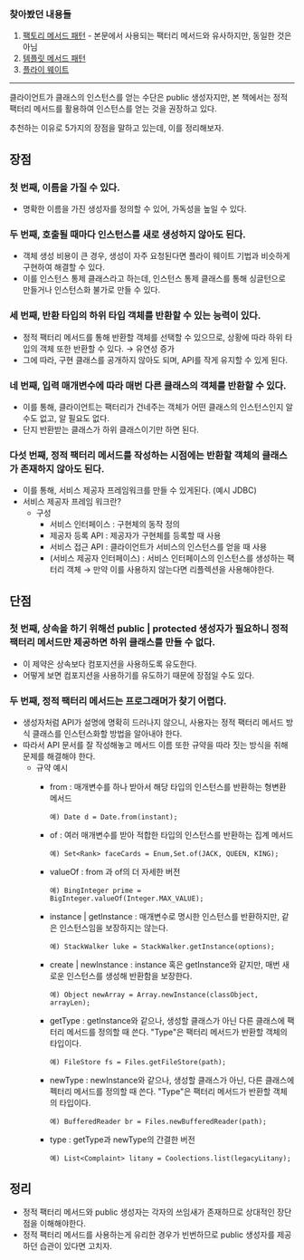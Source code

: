 ### 찾아봤던 내용들

1. [팩토리 메서드 패턴](https://github.com/aycish/effective-java-practice/blob/Chapter1/example/src/main/java/chapterone/itemone/factory/factoryMethod.md) - 본문에서 사용되는 팩터리 메서드와 유사하지만, 동일한 것은 아님
2. [템플릿 메서드 패턴](https://github.com/aycish/effective-java-practice/blob/Chapter1/example/src/main/java/chapterone/itemone/template/templateMethod.md)
3. [플라이 웨이트](https://github.com/aycish/effective-java-practice/blob/Chapter1/example/src/main/java/chapterone/itemone/flyweight/flyWeight.md)

---

클라이언트가 클래스의 인스턴스를 얻는 수단은 public 생성자지만, 본 책에서는 정적 팩터리 메서드를 활용하여 인스턴스를 얻는 것을 권장하고 있다.

추천하는 이유로 5가지의 장점을 말하고 있는데, 이를 정리해보자.

## 장점

### 첫 번째, 이름을 가질 수 있다.

- 명확한 이름을 가진 생성자를 정의할 수 있어, 가독성을 높일 수 있다.

### 두 번째, 호출될 때마다 인스턴스를 새로 생성하지 않아도 된다.

- 객체 생성 비용이 큰 경우, 생성이 자주 요청된다면 플라이 웨이트 기법과 비슷하게 구현하여 해결할 수 있다.
- 이를 인스턴스 통제 클래스라고 하는데, 인스턴스 통제 클래스를 통해 싱글턴으로 만들거나 인스턴스화 불가로 만들 수 있다.

### 세 번째, 반환 타입의 하위 타입 객체를 반환할 수 있는 능력이 있다.

- 정적 팩터리 메서드를 통해 반환할 객체를 선택할 수 있으므로, 상황에 따라 하위 타입의 객체 또한 반환할 수 있다. → 유연성 증가
- 그에 따라, 구현 클래스를 공개하지 않아도 되며, API를 작게 유지할 수 있게 된다.

### 네 번째, 입력 매개변수에 따라 매번 다른 클래스의 객체를 반환할 수 있다.

- 이를 통해, 클라이언트는 팩터리가 건네주는 객체가 어떤 클래스의 인스턴스인지 알 수도 없고, 알 필요도 없다.
- 단지 반환받는 클래스가 하위 클래스이기만 하면 된다.

### 다섯 번째, 정적 팩터리 메서드를 작성하는 시점에는 반환할 객체의 클래스가 존재하지 않아도 된다.

- 이를 통해, 서비스 제공자 프레임워크를 만들 수 있게된다. (예시 JDBC)
- 서비스 제공자 프레임 워크란?
    - 구성
        - 서비스 인터페이스 : 구현체의 동작 정의
        - 제공자 등록 API : 제공자가 구현체를 등록할 때 사용
        - 서비스 접근 API : 클라이언트가 서비스의 인스턴스를 얻을 때 사용
        - (서비스 제공자 인터페이스) : 서비스 인터페이스의 인스턴스를 생성하는 팩터리 객체 → 만약 이를 사용하지 않는다면 리플렉션을 사용해야한다.

## 단점

### 첫 번째, 상속을 하기 위해선 public | protected 생성자가 필요하니 정적 팩터리 메서드만 제공하면 하위 클래스를 만들 수 없다.

- 이 제약은 상속보다 컴포지션을 사용하도록 유도한다.
- 어떻게 보면 컴포지션을 사용하기를 유도하기 때문에 장점일 수도 있다.

### 두 번째, 정적 팩터리 메서드는 프로그래머가 찾기 어렵다.

- 생성자처럼 API가 설명에 명확히 드러나지 않으니, 사용자는 정적 팩터리 메서드 방식 클래스를 인스턴스화할 방법을 알아내야 한다.
- 따라서 API 문서를 잘 작성해놓고 메서드 이름 또한 규약을 따라 짓는 방식을 취해 문제를 해결해야 한다.
    - 규약 예시
        - from : 매개변수를 하나 받아서 해당 타입의 인스턴스를 반환하는 형변환 메서드

            ```
            예) Date d = Date.from(instant);
            ```

        - of : 여러 매개변수를 받아 적합한 타입의 인스턴스를 반환하는 집계 메서드

            ```
            예) Set<Rank> faceCards = Enum,Set.of(JACK, QUEEN, KING);
            ```

        - valueOf : from 과 of의 더 자세한 버전

            ```
            예) BingInteger prime = BigInteger.valueOf(Integer.MAX_VALUE);
            ```

        - instance | getInstance : 매개변수로 명시한 인스턴스를 반환하지만, 같은 인스턴스임을 보장하지는 않는다.

            ```
            예) StackWalker luke = StackWalker.getInstance(options);
            ```

        - create | newInstance : instance 혹은 getInstance와 같지만, 매번 새로운 인스턴스를 생성해 반환함을 보장한다.

            ```
            예) Object newArray = Array.newInstance(classObject, arrayLen);
            ```

        - getType : getInstance와 같으나, 생성할 클래스가 아닌 다른 클래스에 팩터리 메서드를 정의할 때 쓴다. "Type"은 팩터리 메서드가 반환할 객체의 타입이다.

            ```
            예) FileStore fs = Files.getFileStore(path);
            ```

        - newType : newInstance와 같으나, 생성할 클래스가 아닌, 다른 클래스에 펙터리 메서드를 정의할 때 쓴다. "Type"은 팩터리 메서드가 반환할 객체의 타입이다.

            ```
            예) BufferedReader br = Files.newBufferedReader(path);
            ```

        - type : getType과 newType의 간결한 버전

            ```
            예) List<Complaint> litany = Coolections.list(legacyLitany);
            ```

## 정리

- 정적 팩터리 메서드와 public 생성자는 각자의 쓰임새가 존재하므로 상대적인 장단점을 이해해야한다.
- 정적 팩터리 메서드를 사용하는게 유리한 경우가 빈번하므로 public 생성자를 제공하던 습관이 있다면 고치자.
